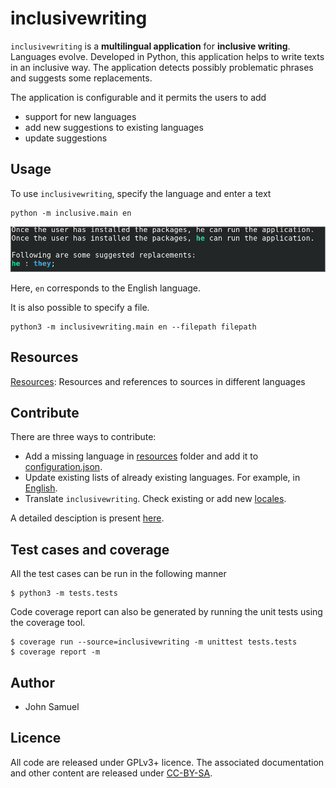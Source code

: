 # inclusivewriting
`inclusivewriting` is a **multilingual application** for **inclusive writing**. Languages evolve. Developed in Python, this application helps to write texts in an inclusive way. The application detects possibly problematic phrases and suggests some replacements. 

The application is configurable and it permits the users to add
* support for new languages
* add new suggestions to existing languages
* update suggestions

## Usage
To use `inclusivewriting`, specify the language and enter a text

```
python -m inclusive.main en
```
![Running inclusivewriting](./screenshot.png "Running inclusivewriting")

Here, `en` corresponds to the English language.



It is also possible to specify a file.

```
python3 -m inclusivewriting.main en --filepath filepath
```


## Resources
[Resources](resources/README.md): Resources and references to sources in different languages

## Contribute
There are three ways to contribute:
* Add a missing language in [resources](./resources) folder and add it to [configuration.json](./configuration.json).
* Update existing lists of already existing languages. For example, in [English](./resources/en/list.json).
* Translate `inclusivewriting`. Check existing or add new [locales](./locales).

A detailed desciption is present [here](./CONTRIBUTE.md).

## Test cases and coverage
All the test cases can be run in  the following manner
```
$ python3 -m tests.tests
```

Code coverage report can also be generated by running the unit tests using the coverage tool.
```
$ coverage run --source=inclusivewriting -m unittest tests.tests
$ coverage report -m
```

## Author
* John Samuel

## Licence
All code are released under GPLv3+ licence. The associated documentation and other content are released under [CC-BY-SA](http://creativecommons.org/licenses/by-sa/4.0/).
